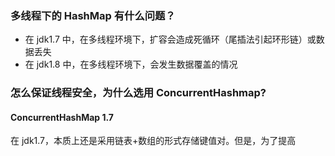 ### 多线程下的 HashMap 有什么问题？

- 在 jdk1.7 中，在多线程环境下，扩容会造成死循环（尾插法引起环形链）或数据丢失
- 在 jdk1.8 中，在多线程环境下，会发生数据覆盖的情况



### 怎么保证线程安全，为什么选用 ConcurrentHashmap?

#### ConcurrentHashMap 1.7

在 jdk1.7，本质上还是采用链表+数组的形式存储键值对。但是，为了提高